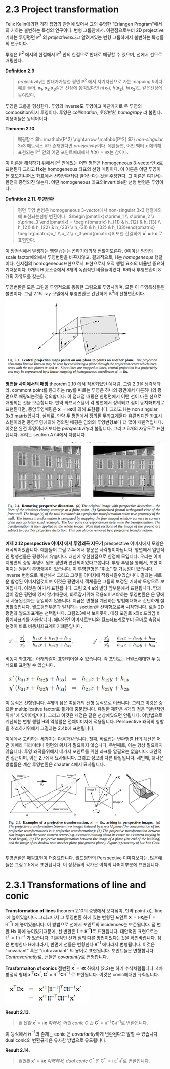 # 2.3 Project transformation
Felix Kelin에의한 기하 집합의 관점에 있어서 그의 유명한 "Erlangen Program"에서의 기하는 불변하는 특성의 연구이다. 변형 그룹안에서. 이관점으로부터 2D projective 기하는 투영평면 $\mathbb{P}^2$ 의 *projectivies*라고 알려져있는 변형 그룹하에서 불변하는 특성들의 연구이다. 

투영은  $\mathbb{P}^2$ 에서의 한점에서 $\mathbb{P}^2$ 안의 한점으로 반대로 매핑할 수 있으며, 선에서 선으로 매핑한다.

**Definition 2.9**
> *projectivity*는 반대가가능한 평면 $\mathbb{P}^2$ 에서 자기자신으로 가는 mapping $h$이다. 예를 들어, $\mathbf{x_1}$, $\mathbf{x_2}$ $\mathbf{x_3}$같은 선상에 놓여있다면 $h(\mathbf{x_1})$, $h(\mathbf{x_2})$, $h(\mathbf{x_3})$도 같은선상에 놓여있다.

투영은 그룹을 형성한다. 투영의 inverse도 투영이고 마찬가지로 두 투영의 composition역시 투영이다. 투영은 *collineation*, *투영변환*, *homograpy* 라 불린다. 이용어들은 동의어이다.

**Theorem 2.10**
> 매핑함수 $h: \mathbb{P^2} \rightarrow \mathbb{P^2} $가 *non-singular* 3x3 매트릭스 $\mathtt{H}$가 존재한다면 *proejctivity*이다. 예를들면, 어떤 벡터 $\mathbf{x}$ 에의해 표현되는 $\mathbb{P^2}$ 안의 어떤 포인트에대해서 $h(\mathbf{x}) = \mathtt{H}\mathbf{x}$는 참이다.

이 이론을 해석하기 위해서 $\mathbb{P^2}$ 안에있는 어떤 평면은 homogeneous 3-vector인 $\mathbf{x}$로 표현된다 그리고 $\mathbf{Hx}$는 homogeneous 좌표의 선형 매핑이다. 이 이론은 어떤 투영이든 호모지니어스 좌표에서 선형변환처럼 일어난다는것을 주장한다. 그 이론은 여기서는 완전히 증명되진 않는다. 어떤 homogeneous 좌표의invertible한 선형 변형은 투영이다.

**Definition 2.11. 투영변환**
> 평면 투영 변형은 homogeneous 3-vector에서 non-singular 3x3 행렬에의해 표현되는선형 변환이다 : $\begin{pmatrix}x\prime_1 \\ x\prime_2 \\ x\prime_3 \end{pmatrix} = \begin{bmatrix} h_{11} & h_{12} & h_{13} \\  h_{21} & h_{22} & h_{23} \\ h_{31} & h_{32} & h_{33}\end{bmatrix} \begin{pmatrix}x_1 \\ x_2 \\ x_3 \end{pmatrix}$ 또한 간결하게 $\mathbf{x^\prime = \mathtt{H}x}$ 로 표현한다.

이 방정식에서 발생하는 행렬 $H$는는 곱하기에의해 변할지모른다. 0이아닌 임의의 scale factor에의해서 투영변환을 바꾸지않고. 결과적으로, H는 *homogeneous* 행렬이다. 한지점의 homogeneous표현으로서 표현으로서 오직 행렬 요소의 비율만 중요하기때문이다. 9개의 H 요소중에서 8개의 독립적인 비율들이있다. 따라서 투영변환이 8개의 자유도를 갖는다.

투영변환은 모든 그림을 투영적으로 동등한 그림으로 투영시키며, 모든 이 투영특성들은 불변이다. 그림 2.1의 ray 모델에서 투영변환은 간단하게 $\mathbb{R}^3$의 선형변환이다.

![figure2.3](./figures/ch_2_3_figure/2.3.png)

**평면들 사이에서의 매핑** theorem 2.10 에서 적용되었던 예처럼, 그림 2.3을 생각해봐라. commont point를 통과하는 ray를 따르는 투영은  하나의 평면에서 다른하나의 평면으로 매핑되는것을 정의합니다. 이 점대점 매핑은 한평면에서 어떤 선이 다른 선으로 매핑되는 선을 보존합니다. 만약 좌표시스템이 각 평면에서 정의되고 점이 동치좌표계로 표현된다면, 중앙투영매핑은 $\mathbf{x^\prime} = \mathtt{H}\mathbf{x}$에 의해 표현됩니다. 그리고 H는 non singular 3x3 matrix입니다. 실제로, 만약 두 평면에서 정의된 두좌표계둘다 유클리디안 좌표시스템이라면 중앙투영에의해 정의된 매핑은 임의의 투영변형보다 더 많이 제한적입니다. 이것은 완전 투영이라기보다는 *perspectivity*라 불립니다. 그리고 6개의 자유도로 표현됩니다. 우리는 section A7.4에서 다룹니다.


![figure2.4](./figures/ch_2_3_figure/2.4.png)

**예제 2.12 perspective 이미지 에서 투영왜곡 지우기**
prespective 이미지에서 모양은 왜곡되어있습니다. 예를들어 그림 2.4a에서 창문은 사각형이아닙니다. 평면에서 일반적인 평행선들은 평행하지 않습니다. 대신에  유한한점으로 한점에 모입니다. 우리는 이미지평면의 중앙 투영이 원조 평면과 연관되어있다고봅니다. 투영 투영을 통해서, 또한 이미지는 원본의 투영왜곡이 있습니다. 이 투영편형은 "취소" 할 가능성이 있습니다. inverse  변형으로 계산해서 그리고 그것을 이미지에 적용시킬수있습니다. 결과는 새로운 합성된 이미지일것이며 이것은 평면에서 객체들은 그들의 보정된 기하학 모양으로 보여집니다. 이것은 여기서 표현됩니다. 그림 2.4 a의 빌당 앞부분에서 표현됩니다. 땅과 앞이 같은 평면에 있지 않기때문에, 바로잡기위해 적용되어져야하는 투영변환은 은 땅에서 사용된것과는 동일하지 않습니다. 
지금은 변형을 계산하는 방법에대해서 간단하게 설명할것입니다. 월드평면부분과 일치하는 section을 선택함으로써 시작합니다. 로컬 2D평면과 월드좌표계는 선택됩니다. 그림2.3에서 보이듯이. 매칭 포인트 x와x 프리임 비동치좌표계를 사용합니다. 왜냐하면 이미지로부터와 월드좌표계로부터 곧바로 측정되는것이 바로 비동치좌표계이기떄문입니다.

![figure2.4](./figures/ch_2_3_figure/2.6.png)

비동치 좌표계는 아래와같이 표현되어질 수 있습니다. 각 포인트는 H원소에대한 두 등식으로 표현될 수 있습니다. 

![figure2.4](./figures/ch_2_3_figure/2.7.png)

이 등식은 선형입니다. 4개의 점은 여덟개의 선형 등식으로 이끕니다. 그리고 이것은 중요한 multiplicative factor로 풀기에 충분합니다. 유일한 제한은 4개의 점은 "일반적인 위치"에 있어야합니다. 그리고 이것은 세점은 같은 선상에있으면 안됩니다. 이방법으로 계산되는 변형 행렬 H의 역행렬은 전체이미지에 적용됩니다. Perspective 왜곡의 영향을 취소하기위해서 그결과는 2.4b에 표현됩니다. 

이예에서 고려하는 세가지는 다음과같습니다. 첫째, 바로잡는 변환행렬 H의 계산은 어떤 카메라 파라미터나 평면의 위차기 필요하지 않습니다, 두번째로, 이는 항상 필요하지 않습니다. 투영 왜곡을위해서 네가지 포인트를 위한 좌표를 알필요는 없습니다: 대안적인 접근이며, 이는 2.7에서 묘사되니다. 그리고 정보의 다른 타입입니다. 세번째, 더나은 방법들은 계산 투영변환은 chapter 4에서 묘사됩니다.

![figure2.4](./figures/ch_2_3_figure/2.5.png)

투영변환은 매핑표현이 더중요합니다. 월드평면의 Perspective 이미지보다는, 많은예들은 그림 2.5에서 표현됩니다. 이 상황들의 각가은 이책의 나머지부분에 표현됩니다.


# 2.3.1 Transformations of line and conic

**Transformation of lines**
theorem 2.10의 증명에서 보다싶이, 만약 point xi는 line l에 높여있습니다. 그리고나서 그 투영변환 하에 있는 변형된 포인트 $\mathbf{x}^\prime=\mathtt{H}\mathbf{x}_i$는 $\mathbf{l}^\prime = \mathtt{H}^\mathsf{-T}\mathbf{l}$ 에 놓여있습니다. 이 방법으로 선에서 포인트의 incidences는 보존됩니다. 점 변환 Hx 하에 놓여있기때문에, 선 변환은 $\mathbf{l}^\prime = \mathtt{H}^\mathtt{-T}\mathbf{l}$로 표현됩니다.
대안적인 표현으로는 $\mathbf{l}^{\prime \mathsf{T}} = \mathbf{l}^{\mathsf{T}}\mathtt{H}^{-1}$ 가 있습니다. 기본적인 선과 점의 다른 방법이있다는것을 확인바랍니다. 점은 변형한다 H에따라서, 반면에 선들은 변형한다 $\mathtt{H}^{-1}$ 에따라서 변형됩니다. 이것은 "covariant" 혹은 "cotravariant" 의 용어로 표현됩니다. 포인트들은 변형합니다 *Contravarinatly*로, 선들은 *covaraintly*로 변형합니다.

**Trasformaiton of conics** 점변환 $\mathbf{x}^\prime = \mathtt{H}\mathbf{x}$ 하에서 (2.2)는 하기 수식처럼됩니다. 4차방정식 형태 $\mathbf{x^\prime}^\mathsf{T}\mathbf{Cx^\prime}$, $\mathbf{C}^\prime = \mathtt{H}^{-\mathsf{T}}\mathbf{C}\mathtt{H}^{-1}$ 로 표현됩니다. 이것은 conic에대한 규칙입니다.

![figure2.4](./figures/ch_2_3_figure/2.8.png)

**Result 2.13.** 
> *점 변환* $\mathbf{x^\prime} = \mathtt{H}\mathbf{x}$ *하에서, 어떤 conic C 는*  $\mathbf{C}^\prime = \mathtt{H}^{-\mathsf{T}}\mathbf{C}\mathtt{H}^{-1}$로 변환됩니다. 

이 등식에서 $H^{-1}$의 존재는 conic 은 *covariantly*하게 변환된다고 말할 수 있습니다. dual conic의 변환규칙은 유사한 방법으로 유도됩니다.

**Result 2.14.**
> *점변환* $\mathbf{x\prime} = \mathtt{H}\mathbf{x}$ *아래에서, dual conic* $\mathsf{C^\ast}$ 은 $\mathsf{C^{\ast\prime}} = \mathtt{HC^\ast H^T}$로 변환욉니다.
